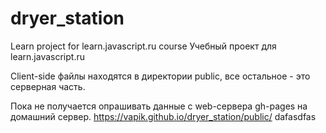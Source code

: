 # dryer_station
Learn project for learn.javascript.ru course
Учебный проект для learn.javascript.ru

Client-side файлы находятся в директории public, все остальное - это серверная часть.

Пока не получается опрашивать данные с web-сервера gh-pages на домашний сервер.
https://vapik.github.io/dryer_station/public/
dafasdfas